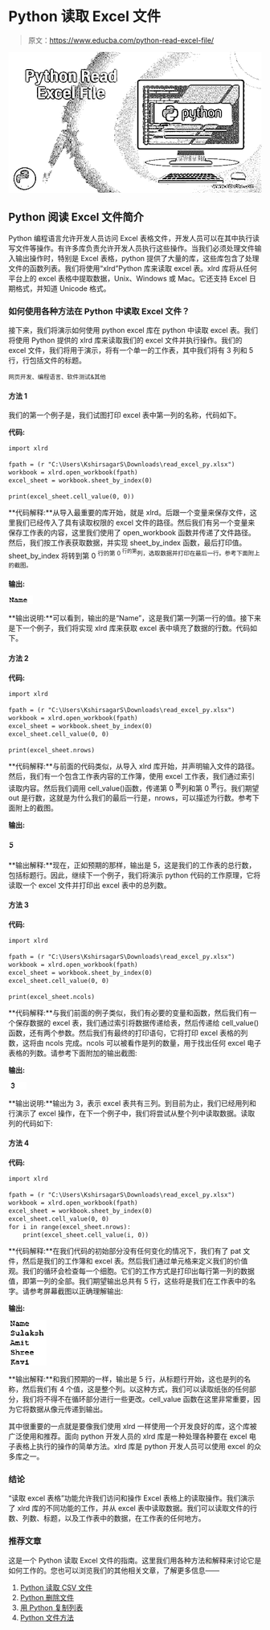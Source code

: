 # Python 读取 Excel 文件

> 原文：<https://www.educba.com/python-read-excel-file/>

![Python-Read-Excel-File](img/a12be08cd75ea0cbec9d8981a7226a27.png)



## Python 阅读 Excel 文件简介

Python 编程语言允许开发人员访问 Excel 表格文件，开发人员可以在其中执行读写文件等操作。有许多库负责允许开发人员执行这些操作。当我们必须处理文件输入输出操作时，特别是 Excel 表格，python 提供了大量的库，这些库包含了处理文件的函数列表。我们将使用“xlrd”Python 库来读取 excel 表。xlrd 库将从任何平台上的 excel 表格中提取数据，Unix、Windows 或 Mac。它还支持 Excel 日期格式，并知道 Unicode 格式。

### 如何使用各种方法在 Python 中读取 Excel 文件？

接下来，我们将演示如何使用 python excel 库在 python 中读取 excel 表。我们将使用 Python 提供的 xlrd 库来读取我们的 excel 文件并执行操作。我们的 excel 文件，我们将用于演示，将有一个单一的工作表，其中我们将有 3 列和 5 行，行包括文件的标题。

<small>网页开发、编程语言、软件测试&其他</small>

#### 方法 1

我们的第一个例子是，我们试图打印 excel 表中第一列的名称，代码如下。

**代码:**

```
import xlrd 

fpath = (r "C:\Users\KshirsagarS\Downloads\read_excel_py.xlsx") 
workbook = xlrd.open_workbook(fpath) 
excel_sheet = workbook.sheet_by_index(0) 

print(excel_sheet.cell_value(0, 0)) 
```

**代码解释:**从导入最重要的库开始，就是 xlrd。后跟一个变量来保存文件，这里我们已经传入了具有读取权限的 excel 文件的路径。然后我们有另一个变量来保存工作表的内容，这里我们使用了 open_workbook 函数并传递了文件路径。然后，我们按工作表获取数据，并实现 sheet_by_index 函数，最后打印值。sheet_by_index 将转到第 0 <sup>行的第 0 <sup>行的第</sup>列，选取数据并打印在最后一行。参考下面附上的截图。</sup>

**输出:**

![Python Read Excel File - 1](img/d2fa66a7f4de1dfb347baa4e1f3bb519.png)



**输出说明:**可以看到，输出的是“Name”，这是我们第一列第一行的值。接下来是下一个例子，我们将实现 xlrd 库来获取 excel 表中填充了数据的行数。代码如下。

#### 方法 2

**代码:**

```
import xlrd 

fpath = (r "C:\Users\KshirsagarS\Downloads\read_excel_py.xlsx") 
workbook = xlrd.open_workbook(fpath) 
excel_sheet = workbook.sheet_by_index(0) 
excel_sheet.cell_value(0, 0) 

print(excel_sheet.nrows) 
```

**代码解释:**与前面的代码类似，从导入 xlrd 库开始，并声明输入文件的路径。然后，我们有一个包含工作表内容的工作簿，使用 excel 工作表，我们通过索引读取内容。然后我们调用 cell_value()函数，传递第 0 <sup>第</sup>列和第 0 <sup>第</sup>行。我们期望 out 是行数，这就是为什么我们的最后一行是，nrows，可以描述为行数。参考下面附上的截图。

**输出:**

#### ![number of rows](img/0611bd2a1caa423c4a14de5ac1742038.png)



**输出解释:**现在，正如预期的那样，输出是 5，这是我们的工作表的总行数，包括标题行。因此，继续下一个例子，我们将演示 python 代码的工作原理，它将读取一个 excel 文件并打印出 excel 表中的总列数。

#### 方法 3

**代码:**

```
import xlrd 

fpath = (r "C:\Users\KshirsagarS\Downloads\read_excel_py.xlsx") 
workbook = xlrd.open_workbook(fpath) 
excel_sheet = workbook.sheet_by_index(0) 
excel_sheet.cell_value(0, 0) 

print(excel_sheet.ncols) 
```

**代码解释:**与我们前面的例子类似，我们有必要的变量和函数，然后我们有一个保存数据的 excel 表，我们通过索引将数据传递给表，然后传递给 cell_value()函数，还有两个参数。然后我们有最终的打印语句，它将打印 excel 表格的列数，这将由 ncols 完成。ncols 可以被看作是列的数量，用于找出任何 excel 电子表格的列数。请参考下面附加的输出截图:

**输出:**

![Python Read Excel File - 3](img/5ba71798a2e395d61014311385ad8001.png)



**输出说明:**输出为 3，表示 excel 表共有三列。到目前为止，我们已经用列和行演示了 excel 操作，在下一个例子中，我们将尝试从整个列中读取数据。读取列的代码如下:

#### 方法 4

**代码:**

```
import xlrd 

fpath = (r "C:\Users\KshirsagarS\Downloads\read_excel_py.xlsx") 
workbook = xlrd.open_workbook(fpath) 
excel_sheet = workbook.sheet_by_index(0) 
excel_sheet.cell_value(0, 0)
for i in range(excel_sheet.nrows): 
    print(excel_sheet.cell_value(i, 0)) 
```

**代码解释:**在我们代码的初始部分没有任何变化的情况下，我们有了 pat 文件，然后是我们的工作簿和 excel 表。然后我们通过单元格来定义我们的价值观。我们的循环会检查每一个细胞。它们的工作方式是打印出每行第一列的数据值，即第一列的全部。我们期望输出总共有 5 行，这些将是我们在工作表中的名字。请参考屏幕截图以正确理解输出:

**输出:**

![Python Read Excel File - 4](img/53ddeaf22aa43a1413882667a791b88b.png)



**输出解释:**和我们预期的一样，输出是 5 行，从标题行开始，这也是列的名称，然后我们有 4 个值，这是整个列。以这种方式，我们可以读取纸张的任何部分，我们将不得不在循环部分进行一些更改。cell_value 函数在这里非常重要，因为它将数据从像元传递到输出。

其中很重要的一点就是要像我们使用 xlrd 一样使用一个开发良好的库，这个库被广泛使用和推荐。面向 python 开发人员的 xlrd 库是一种处理各种要在 excel 电子表格上执行的操作的简单方法。xlrd 库是 python 开发人员可以使用 excel 的众多库之一。

### 结论

“读取 excel 表格”功能允许我们访问和操作 Excel 表格上的读取操作。我们演示了 xlrd 库的不同功能的工作，并从 excel 表中读取数据。我们可以读取文件的行数、列数、标题，以及工作表中的数据，在工作表的任何地方。

### 推荐文章

这是一个 Python 读取 Excel 文件的指南。这里我们用各种方法和解释来讨论它是如何工作的。您也可以浏览我们的其他相关文章，了解更多信息——

1.  [Python 读取 CSV 文件](https://www.educba.com/python-read-csv-file/?source=leftnav)
2.  [Python 删除文件](https://www.educba.com/python-delete-file/?source=leftnav)
3.  [用 Python 复制列表](https://www.educba.com/copy-list-in-python/?source=leftnav)
4.  [Python 文件方法](https://www.educba.com/python-file-methods/?source=leftnav)





